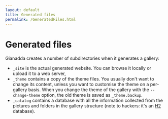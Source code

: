 ```yaml
---
layout: default
title: Generated files
permalink: /GeneratedFiles.html
---
```

# Generated files

Gianadda creates a number of subdirectories when it generates a gallery:

* `_site` is the actual generated website. You can browse it locally or upload it to a web server,
* `_theme` contains a copy of the theme files. You usually don't want to change its content, unless
you want to customise the theme on a per-gallery basis. When you change the theme of the gallery with the `--change-theme` option, the old theme is saved as `_theme.backup`.
* `_catalog` contains a database with all the information collected from the pictures and folders in the gallery structure (note to hackers: it's an [H2](http://www.h2database.com/) database).
